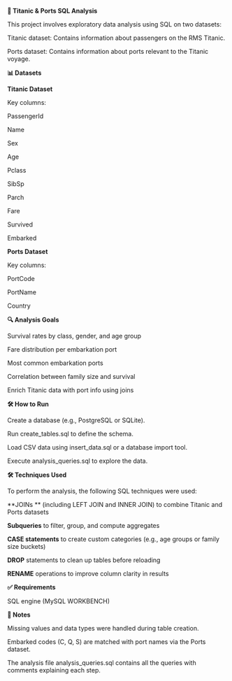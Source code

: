 **🚢 Titanic & Ports SQL Analysis**

This project involves exploratory data analysis using SQL on two datasets:

Titanic dataset: Contains information about passengers on the RMS Titanic.

Ports dataset: Contains information about ports relevant to the Titanic voyage.



**📊 Datasets**

**Titanic Dataset**

Key columns:

PassengerId

Name

Sex

Age

Pclass

SibSp

Parch

Fare

Survived

Embarked


**Ports Dataset**

Key columns:

PortCode

PortName

Country



**🔍 Analysis Goals**

Survival rates by class, gender, and age group

Fare distribution per embarkation port

Most common embarkation ports

Correlation between family size and survival

Enrich Titanic data with port info using joins



**🛠️ How to Run**

Create a database (e.g., PostgreSQL or SQLite).

Run create_tables.sql to define the schema.

Load CSV data using insert_data.sql or a database import tool.

Execute analysis_queries.sql to explore the data.

**🛠️ Techniques Used**

To perform the analysis, the following SQL techniques were used:

**JOINs ** (including LEFT JOIN and INNER JOIN) to combine Titanic and Ports datasets

**Subqueries**  to filter, group, and compute aggregates

 **CASE statements**  to create custom categories (e.g., age groups or family size buckets)

**DROP** statements to clean up tables before reloading

**RENAME** operations to improve column clarity in results


**✅ Requirements**

SQL engine (MySQL WORKBENCH)


**📌 Notes**

Missing values and data types were handled during table creation.

Embarked codes (C, Q, S) are matched with port names via the Ports dataset.

The analysis file analysis_queries.sql contains all the queries with comments explaining each step.


